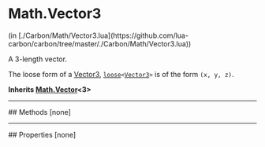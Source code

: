<link href="../../style.css" rel="stylesheet" type="text/css"/>
<h1 class="class-title">Math.Vector3</h1>
<span class="file-link">(in [./Carbon/Math/Vector3.lua](https://github.com/lua-carbon/carbon/tree/master/./Carbon/Math/Vector3.lua))</span><br/>

A 3-length vector.

The loose form of a <a href="Classes/Math.Vector3">Vector3</a>, <code><a href="Types#loose">loose</a>&lt;<a href="Classes/Math.Vector3">Vector3</a>&gt;</code> is of the form <code>(x, y, z)</code>.

**Inherits <a href="Classes/Math.Vector">Math.Vector</a><3>**

<hr />
## Methods
[none]

<hr />
## Properties
[none]
